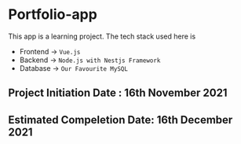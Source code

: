 # Portfolio-app

This app is a learning project. The tech stack used here is 

- Frontend -> ```Vue.js```
- Backend -> ```Node.js with Nestjs Framework```
- Database -> ```Our Favourite MySQL```
    
## Project Initiation Date : 16th November 2021
## Estimated Compeletion Date: 16th December 2021

